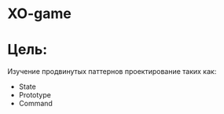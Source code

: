 # XO-game
 
# Цель:
Изучение продвинутых паттернов проектирование таких как:

- State 
- Prototype
- Command
